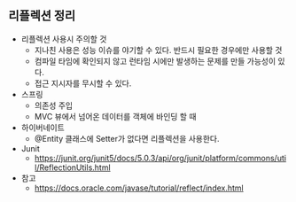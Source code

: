 ## 리플렉션 정리
- 리플렉션 사용시 주의할 것
  * 지나친 사용은 성능 이슈를 야기할 수 있다. 반드시 필요한 경우에만 사용할 것
  * 컴파일 타임에 확인되지 않고 런타임 시에만 발생하는 문제를 만들 가능성이 있다.
  * 접근 지시자를 무시할 수 있다.
- 스프링
  * 의존성 주입
  * MVC 뷰에서 넘어온 데이터를 객체에 바인딩 할 때
- 하이버네이트
  * @Entity 클래스에 Setter가 없다면 리플렉션을 사용한다.
- Junit
  * https://junit.org/junit5/docs/5.0.3/api/org/junit/platform/commons/util/ReflectionUtils.html
- 참고
  * https://docs.oracle.com/javase/tutorial/reflect/index.html

